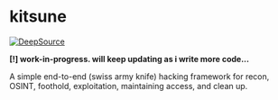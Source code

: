# kitsune
[![DeepSource](https://deepsource.io/gh/rai0x90/kitsune.svg/?label=resolved+issues&show_trend=true)](https://deepsource.io/gh/rai0x90/kitsune/?ref=repository-badge)

**[!] work-in-progress. will keep updating as i write more code...**


A simple end-to-end (swiss army knife) hacking framework for recon, OSINT, foothold, exploitation, maintaining access, and clean up. 
